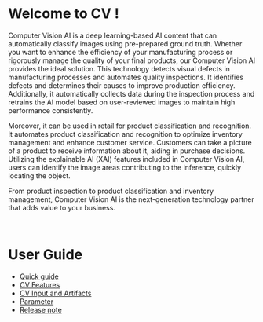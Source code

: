 # Welcome to CV !
Computer Vision AI is a deep learning-based AI content that can automatically classify images using pre-prepared ground truth. Whether you want to enhance the efficiency of your manufacturing process or rigorously manage the quality of your final products, our Computer Vision AI provides the ideal solution. This technology detects visual defects in manufacturing processes and automates quality inspections. It identifies defects and determines their causes to improve production efficiency. Additionally, it automatically collects data during the inspection process and retrains the AI model based on user-reviewed images to maintain high performance consistently.

Moreover, it can be used in retail for product classification and recognition. It automates product classification and recognition to optimize inventory management and enhance customer service. Customers can take a picture of a product to receive information about it, aiding in purchase decisions. Utilizing the explainable AI (XAI) features included in Computer Vision AI, users can identify the image areas contributing to the inference, quickly locating the object.

From product inspection to product classification and inventory management, Computer Vision AI is the next-generation technology partner that adds value to your business.

<br/>

# User Guide
- [Quick guide](https://meerkat-ai.com/docs/user_guide/data_scientist_guide/ai_contents/cv/)
- [CV Features](https://meerkat-ai.com/docs/user_guide/data_scientist_guide/ai_contents/cv/features)
- [CV Input and Artifacts](https://meerkat-ai.com/docs/user_guide/data_scientist_guide/ai_contents/cv/data)
- [Parameter](https://meerkat-ai.com/docs/user_guide/data_scientist_guide/ai_contents/cv/parameter)
- [Release note](https://meerkat-ai.com/docs/user_guide/data_scientist_guide/ai_contents/cv/release)
